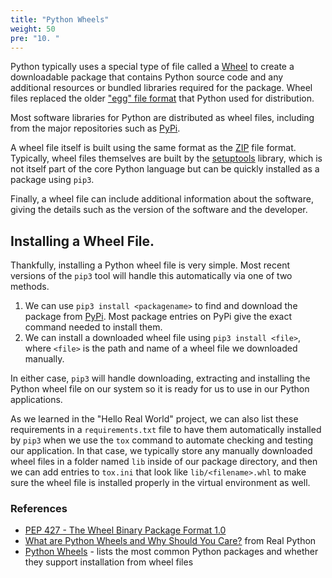 ```yaml
---
title: "Python Wheels"
weight: 50
pre: "10. "
---
```

Python typically uses a special type of file called a [Wheel](https://realpython.com/python-wheels/) to create a downloadable package that contains Python source code and any additional resources or bundled libraries required for the package. Wheel files replaced the older ["egg" file format](https://packaging.python.org/discussions/wheel-vs-egg/) that Python used for distribution.

Most software libraries for Python are distributed as wheel files, including from the major repositories such as [PyPi](https://pypi.org/). 

A wheel file itself is built using the same format as the [ZIP](https://en.wikipedia.org/wiki/ZIP_(file_format)) file format. Typically, wheel files themselves are built by the [setuptools](https://setuptools.readthedocs.io/en/latest/) library, which is not itself part of the core Python language but can be quickly installed as a package using `pip3`. 

Finally, a wheel file can include additional information about the software, giving the details such as the version of the software and the developer.

## Installing a Wheel File.

Thankfully, installing a Python wheel file is very simple. Most recent versions of the `pip3` tool will handle this automatically via one of two methods.

1. We can use `pip3 install <packagename>` to find and download the package from [PyPi](https://pypi.org/). Most package entries on PyPi give the exact command needed to install them.
2. We can install a downloaded wheel file using `pip3 install <file>`, where `<file>` is the path and name of a wheel file we downloaded manually.

In either case, `pip3` will handle downloading, extracting and installing the Python wheel file on our system so it is ready for us to use in our Python applications.

As we learned in the "Hello Real World" project, we can also list these requirements in a `requirements.txt` file to have them automatically installed by `pip3` when we use the `tox` command to automate checking and testing our application. In that case, we typically store any manually downloaded wheel files in a folder named `lib` inside of our package directory, and then we can add entries to `tox.ini` that look like `lib/<filename>.whl` to make sure the wheel file is installed properly in the virtual environment as well.

### References

* [PEP 427 - The Wheel Binary Package Format 1.0](https://www.python.org/dev/peps/pep-0427/)
* [What are Python Wheels and Why Should You Care?](https://realpython.com/python-wheels/) from Real Python
* [Python Wheels](https://pythonwheels.com/) - lists the most common Python packages and whether they support installation from wheel files

